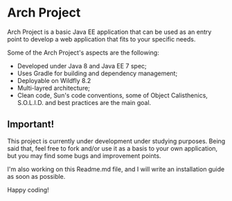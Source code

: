 # Arch Project

Arch Project is a basic Java EE application that can be used as an entry point to develop a web application that fits to your specific needs.

Some of the Arch Project's aspects are the following:
  - Developed under Java 8 and Java EE 7 spec;
  - Uses Gradle for building and dependency management;
  - Deployable on Wildfly 8.2
  - Multi-layred architecture;
  - Clean code, Sun's code conventions, some of Object Calisthenics, S.O.L.I.D. and best practices are the main goal.

## Important!
This project is currently under development under studying purposes. Being said that, feel free to fork and/or use it as a basis to your own application, but you may find some bugs and improvement points.

I'm also working on this Readme.md file, and I will write an installation guide as soon as possible.

Happy coding!

